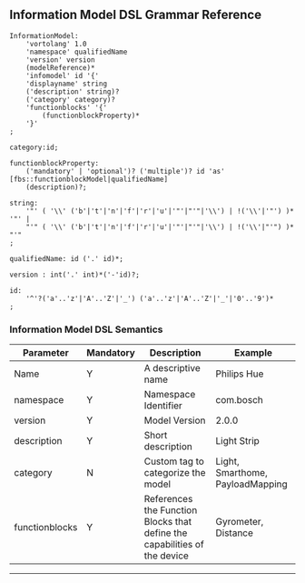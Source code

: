 ## Information Model DSL Grammar Reference

    InformationModel:
        'vortolang' 1.0
        'namespace' qualifiedName
        'version' version
        (modelReference)*
        'infomodel' id '{'
        'displayname' string
        ('description' string)?
        ('category' category)?
        'functionblocks' '{'
            (functionblockProperty)*
        '}'
    ;

    category:id;

    functionblockProperty: 
    	('mandatory' | 'optional')? ('multiple')? id 'as' [fbs::functionblockModel|qualifiedName]
        (description)?;

    string:
        '"' ( '\\' ('b'|'t'|'n'|'f'|'r'|'u'|'"'|"'"|'\\') | !('\\'|'"') )* '"' |
        "'" ( '\\' ('b'|'t'|'n'|'f'|'r'|'u'|'"'|"'"|'\\') | !('\\'|"'") )* "'"
    ;

    qualifiedName: id ('.' id)*;

    version : int('.' int)*('-'id)?;

    id:
        '^'?('a'..'z'|'A'..'Z'|'_') ('a'..'z'|'A'..'Z'|'_'|'0'..'9')*
    ;

### Information Model DSL Semantics

<table class="table table-bordered">
<thead>
  <tr>
    <th>Parameter</th>
    <th>Mandatory</th>
    <th>Description</th>
    <th>Example</th>
  </tr>
  </thead>
  <tbody>
  <tr>
    <td>Name</td>
    <td>Y</td>
    <td>A descriptive name</td>
    <td>Philips Hue</td>
  </tr>
  <tr>
    <td>namespace</td>
    <td>Y</td>
    <td>Namespace Identifier </td>
    <td>com.bosch</td>
  </tr>
  <tr>
    <td>version</td>
    <td>Y</td>
    <td>Model Version</td>
    <td>2.0.0</td>
  </tr>
  <tr>
    <td>description</td>
    <td>Y</td>
    <td>Short description</td>
    <td>Light Strip</td>
  </tr>
  <tr>
    <td>category</td>
    <td>N</td>
    <td>Custom tag to categorize the model</td>
    <td>Light, Smarthome, PayloadMapping</td>
  </tr>
  <tr>
    <td>functionblocks</td>
    <td>Y</td>
    <td>References the Function Blocks that define the capabilities of the device</td>
    <td>Gyrometer, Distance</td>
  </tr>
  </tbody>
</table>

-------------------------------------------